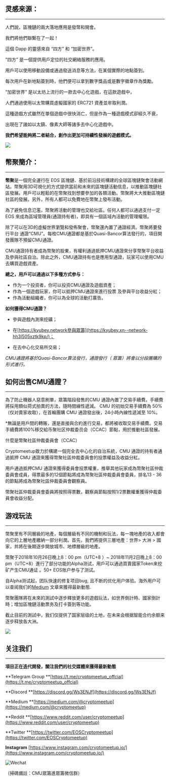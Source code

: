**灵感来源：**
---
---
人們說，區塊鏈的兩大落地應用是發幣和開會。

我們將他們聯繫在了一起！

這個 Dapp 的靈感來自 “四方” 和 “加密世界”。

“四方” 是一個提供用戶定位的社交網絡服務的應用。

用戶可以使用移動設備或通過發送消息等方法，在某個實際的地點簽到。

每次用戶在新地點簽到時，他們便可以拿到數字獎品或是數字徽章作為獎勵。

“加密世界” 是以太坊上流行的一款去中心化遊戲，在這款遊戲中，

人們通過使用以太幣購買虛擬國家的 ERC721 資產並牟取利潤。

這種遊戲方式雖然在單個遊戲中很快消亡，但是作為一種遊戲模式卻經久不衰，

出現在了諸如以太鎮、像素大師等諸多去中心化遊戲中。

**我們希望能夠將二者結合，創作出更加可持續性發展的遊戲模式。**

![](/token_assets/CMU/images/CMU_1.png)

**幣聚簡介：**
---
---
**幣聚**是一個完全運行在 EOS 區塊鏈、基於前沿技術構建的全球區塊鏈聚會活動網站。幣聚用3D可視化的方式提供當前和未來的區塊鏈活動信息，以推動區塊鏈社區發展。用戶可以輕鬆的在幣聚找到想要參加的各類活動。幣聚將大大推動區塊鏈社區的發展。另外，所有人都可以免費地在幣聚上發布活動。

為了避免信息氾濫，幣聚將活動的管理也交給社區。任何人都可以通過支付一定 EOS 來成為區域管理員(通證持有者)，即具有一個區域內活動的管理權限。

除了可以在3D的虛擬世界瀏覽和發佈聚會，幣聚還內置了通證經濟。幣聚將要發行平台 通證“CMU”。每枚CMU通證都是基於Quasi-Bancor算法發行的，項目開發團隊不預留CMU通證。

CMU通證持有者成為幣聚的股東，有權利通過抵押CMU通證來分享幣聚平台收益及參與社區自治。除此之外，CMU通證持有也是應用型通證，玩家可以使用CMU去購買遊戲資產。

**總之，用戶可以通過以下多種方式参与：**

*  作为一个投资者，你可以投资CMU通證及遊戲資產；
*  作為一個遊戲玩家，你可以抵押CMU通證來進行投票 及參與平台收益分紅；
*  作為活動組織者，你可以為全球的活動打廣告。


**如何獲得CMU通證？**

*  參與遊戲內測來挖礦；

* 在[https://kyubey.network參與眾籌](https://kyubey.xn--network-hh3l505xztk9kp/)；

* 在去中心化交易所交易；

*CMU通證將基於Quasi-Bancor算法發行，通證發行（ 眾籌）將會以分段團購的形式進行。*

如何出售CMU通證？
---
---

為了防止機器人惡意刷單，眾籌階段發售的CMU 通證內置了交易手續費。手續費將採用類似荷式拍賣的方法，隨時間線性遞減。 CMU 的初始交易手續費為 50%（仅对賣家收取），在首輪團購 CMU 通證發出後，24小時內線性遞減至 10%。

*無論是用戶間的轉賬，還是直接與合約進行交易，都將被收取交易手續費。交易手續費將100%移交給币聚社区仲裁委员会（CCAC）節點，用於推動社區發展。

什麼是幣聚社區仲裁委員會（CCAC）

Cryptomeetup致力於構建一個完全去中心化的自治系統，CMU 通證的持有者通過抵押 CMU 通證來獲得幣聚社區仲裁委員會的投票權益及收益分紅。

用戶通過抵押CMU 通證來獲得委員會投票權重，推舉其他玩家成為幣聚社區仲裁委員會成員，得票最多的12個節點將成為幣聚社區仲裁委員會委員，排名13 - 36 的節點將成為幣聚社區仲裁委員會觀察員。

幣聚社區仲裁委員會委員將按照得票數，觀察員節點按照1/2票數權重獲得仲裁委員會收益分配。

**游戏玩法**
----
---

幣聚里有不同層級的地產，每個層級有不同的機制和玩法，每一塊地產的收入都會向它的上層地產繳納一部分利潤。首先，我們將提供三層地產：世界\> 大洲 \> 國家，并將在後期逐步開放城市、地標層級的地產。

幣聚于2018年10月26日晚上8：00 pm（UTC+8 ）~ 2018年11月2日晚上8：00 pm（UTC+8）進行了部分功能的Alpha测试，用戶可以通過買賣國家Token来挖矿产生CMU通证 。50+ EOS账户参与了测试。

自Alpha测试起，团队快速的修复项目bug, 且不断的优化用户体验。海外用户可以查阅我们的[Medium](https://medium.com/@cryptomeetup/cryptomeetup-community-updates-1-5f8130c0a59f) 文章來獲得最新動態.

幣聚團隊將在未來的測試中逐步釋放更多的遊戲玩法，如世界倒計時、國家倒計時；增加區塊鏈活動票务及打卡簽到等功能。

截止目前的測試中，我们仅提供了国家层级的土地，在未来会根据智能合约余额来逐步释放各大洲。

![](/token_assets/CMU/images/CMU_2.zh-Hant.png)

**关注我们**
---
---
**項目正在迭代開發，關注我們的社交媒體來獲得最新動態**

**Telegram Group **[https://t.me/cryptomeetup_offcial](https://t.me/cryptomeetup_offcial)

**Discord **[https://discord.gg/Ws3ENJf](https://discord.gg/Ws3ENJf)

**Medium **[https://medium.com/@cryptomeetup](https://medium.com/@cryptomeetup)

**Reddit **[https://www.reddit.com/user/cryptomeetup](https://www.reddit.com/user/cryptomeetup)

**Twitter **[https://twitter.com/EOSCryptomeetup](https://twitter.com/EOSCryptomeetup)

**Instagram** [https://www.instagram.com/cryptomeetup.io/](https://www.instagram.com/cryptomeetup.io/)

![Wechat](https://i.loli.net/2018/11/04/5bde3cab7b4d1.png)

（掃碼備註：CMU眾籌進眾籌微信群）